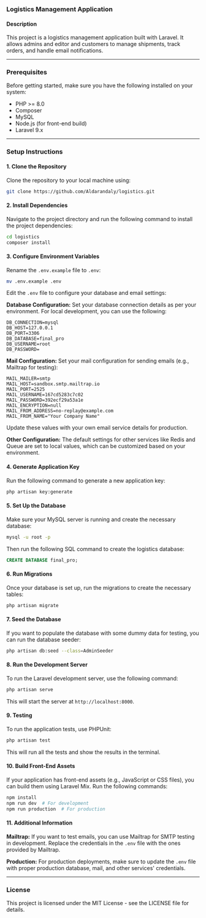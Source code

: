 ### Logistics Management Application

#### Description
This project is a logistics management application built with Laravel. It allows admins and editor and customers to manage shipments, track orders, and handle email notifications.

---

### Prerequisites
Before getting started, make sure you have the following installed on your system:

- PHP >= 8.0
- Composer
- MySQL
- Node.js (for front-end build)
- Laravel 9.x

---

### Setup Instructions

#### 1. Clone the Repository
Clone the repository to your local machine using:

```bash
git clone https://github.com/Aldarandaly/logistics.git
```

#### 2. Install Dependencies
Navigate to the project directory and run the following command to install the project dependencies:

```bash
cd logistics
composer install
```

#### 3. Configure Environment Variables
Rename the `.env.example` file to `.env`:

```bash
mv .env.example .env
```

Edit the `.env` file to configure your database and email settings:

**Database Configuration:**
Set your database connection details as per your environment. For local development, you can use the following:

```env
DB_CONNECTION=mysql
DB_HOST=127.0.0.1
DB_PORT=3306
DB_DATABASE=final_pro
DB_USERNAME=root
DB_PASSWORD=
```

**Mail Configuration:**
Set your mail configuration for sending emails (e.g., Mailtrap for testing):

```env
MAIL_MAILER=smtp
MAIL_HOST=sandbox.smtp.mailtrap.io
MAIL_PORT=2525
MAIL_USERNAME=167cd5283c7c02
MAIL_PASSWORD=392ecf29a53a1e
MAIL_ENCRYPTION=null
MAIL_FROM_ADDRESS=no-replay@example.com
MAIL_FROM_NAME="Your Company Name"
```

Update these values with your own email service details for production.

**Other Configuration:**
The default settings for other services like Redis and Queue are set to local values, which can be customized based on your environment.

#### 4. Generate Application Key
Run the following command to generate a new application key:

```bash
php artisan key:generate
```

#### 5. Set Up the Database
Make sure your MySQL server is running and create the necessary database:

```bash
mysql -u root -p
```

Then run the following SQL command to create the logistics database:

```sql
CREATE DATABASE final_pro;
```

#### 6. Run Migrations
Once your database is set up, run the migrations to create the necessary tables:

```bash
php artisan migrate
```

#### 7. Seed the Database
If you want to populate the database with some dummy data for testing, you can run the database seeder:

```bash
php artisan db:seed --class=AdminSeeder
```

#### 8. Run the Development Server
To run the Laravel development server, use the following command:

```bash
php artisan serve
```

This will start the server at `http://localhost:8000`.

#### 9. Testing
To run the application tests, use PHPUnit:

```bash
php artisan test
```

This will run all the tests and show the results in the terminal.

#### 10. Build Front-End Assets
If your application has front-end assets (e.g., JavaScript or CSS files), you can build them using Laravel Mix. Run the following commands:

```bash
npm install
npm run dev  # For development
npm run production  # For production
```

#### 11. Additional Information

**Mailtrap:** If you want to test emails, you can use Mailtrap for SMTP testing in development. Replace the credentials in the `.env` file with the ones provided by Mailtrap.

**Production:** For production deployments, make sure to update the `.env` file with proper production database, mail, and other services' credentials.

---

### License
This project is licensed under the MIT License - see the LICENSE file for details.




